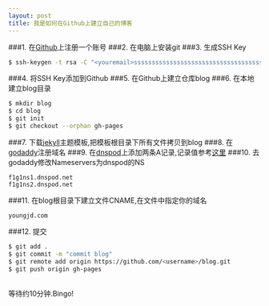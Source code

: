```yaml
---
layout: post
title: 我是如何在Github上建立自己的博客
---
```


###1. 在<a href="https://github.com">Github</a>上注册一个账号
###2. 在电脑上安装git
###3. 生成SSH Key

```bash
$ ssh-keygen -t rsa -C "<youremail>ssssssssssssssssssssssssssssssssssssssssssssssssssssssssssssssssssssssssssssssssssssssssssssssssssssssssss"
```

###4. 将SSH Key添加到Github
###5. 在Github上建立仓库blog
###6. 在本地建立blog目录

```bash
$ mkdir blog
$ cd blog
$ git init
$ git checkout --orphan gh-pages
```
  
###7. 下载<a href="http://jekyllthemes.org/">jekyll</a>主题模板,把模板根目录下所有文件拷贝到blog
###8. 在<a href="http://www.godaddy.com/">godaddy</a>注册域名
###9. 在<a href="https://www.dnspod.cn/">dnspod</a>上添加两条A记录,记录值参考<a href="https://help.github.com/articles/my-custom-domain-isn-t-working">这里</a>
###10. 去godaddy修改Nameservers为dnspod的NS

```	
f1g1ns1.dnspod.net
f1g1ns2.dnspod.net
```

###11. 在blog根目录下建立文件CNAME,在文件中指定你的域名

```
youngjd.com
```

###12. 提交 

```bash
$ git add .
$ git commit -m "commit blog"
$ git remote add origin https://github.com/<username>/blog.git
$ git push origin gh-pages
```
    
<br/>等待约10分钟.Bingo!
